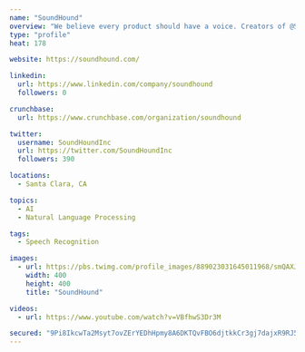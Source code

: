 ```yaml
---
name: "SoundHound"
overview: "We believe every product should have a voice. Creators of @SoundHound, @Houndify, and @HoundApp. #VoiceAI"
type: "profile"
heat: 178

website: https://soundhound.com/

linkedin:
  url: https://www.linkedin.com/company/soundhound
  followers: 0

crunchbase:
  url: https://www.crunchbase.com/organization/soundhound

twitter:
  username: SoundHoundInc
  url: https://twitter.com/SoundHoundInc
  followers: 390

locations:
  - Santa Clara, CA

topics:
  - AI
  - Natural Language Processing

tags:
  - Speech Recognition

images:
  - url: https://pbs.twimg.com/profile_images/889023031645011968/smQAXJ4z_400x400.jpg
    width: 400
    height: 400
    title: "SoundHound"

videos:
  - url: https://www.youtube.com/watch?v=VBfhwS3Dr3M

secured: "9Pi8IkcwTa2Msyt7ovZErYEDhHpmy8A6DKTQvFBO6djtkkCr3gj7dajxR9RJ5OSsxTW09ju/GCkbuBDZO70REtyNPr7ojjVupPsVG1WRWYAZjooEyxj9wc72NBZ4DEcpY26NYc2Nbn8StwdMFETdT7Nz7/NOwMAZRh4HbVyY1VWSarScXV28MJiFYxHxmOxKZHNNS5eK8KeXH3kz9TWznFx6CO8UqZIoM8my3t6b7WjPrJraG8bEbrg+ICTHNcgmsISzMQITB3HejIOtvezMo553UwPiH6IvM898b6I1Aw7KR1yUGXxLlglu/t3CCwHN;hy4lPJErxjfip3Ze0Wgd/Q=="
---
```


